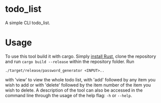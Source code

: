 # todo_list

A simple CLI todo_list.


# Usage

To use this tool build it with cargo. Simply [install Rust](https://www.rust-lang.org/tools/install), clone the repository and run ```cargo build --release``` within the repository folder. Run 
```
./target/release/password_generator <INPUT>..
```
with 'view' to view the whole todo list, with 'add' followed by any item you wish to add or with 'delete' followed by the item number of the item you wish to delete. A description  of the tool can also be accessed in the command line through the usage of the help flag: ```-h``` or ```--help```.
